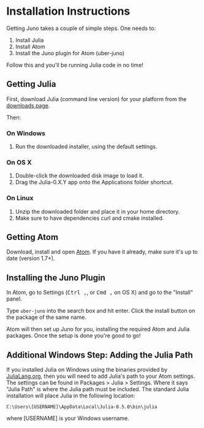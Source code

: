 # Installation Instructions

Getting Juno takes a couple of simple steps. One needs to:

1. Install Julia
2. Install Atom
3. Install the Juno plugin for Atom (uber-juno)

Follow this and you'll be running Julia code in no time!

## Getting Julia

First, download Julia (command line version) for your platform from the [downloads page](http://julialang.org/downloads/).

Then:

### On Windows

1. Run the downloaded installer, using the default settings.

### On OS X

1. Double-click the downloaded disk image to load it.
2. Drag the Julia-0.X.Y app onto the Applications folder shortcut.

### On Linux

1. Unzip the downloaded folder and place it in your home directory.
2. Make sure to have dependencies curl and cmake installed.

## Getting Atom

Download, install and open [Atom](https://atom.io). If you have it already, make sure it's up to date (version 1.7+).

## Installing the Juno Plugin

In Atom, go to Settings (<kbd>Ctrl ,</kbd>, or <kbd>Cmd ,</kbd> on OS X) and go to the "Install" panel.

Type `uber-juno` into the search box and hit enter. Click the install button on the package of the same name.

Atom will then set up Juno for you, installing the required Atom and Julia packages. Once the setup is done you're good to go!

## Additional Windows Step: Adding the Julia Path

If you installed Julia on Windows using the binaries provided by [JuliaLang.org](http://julialang.org/),
then you will need to add Julia's path to your Atom settings. The settings can be
found in Packages > Julia > Settings. Where it says "Julia Path" is where the Julia
path must be included. The standard Julia installation will place Julia in the following
location:

```shell
C:\Users\[USERNAME]\AppData\Local\Julia-0.5.0\bin\julia
```

where [USERNAME] is your Windows username.
